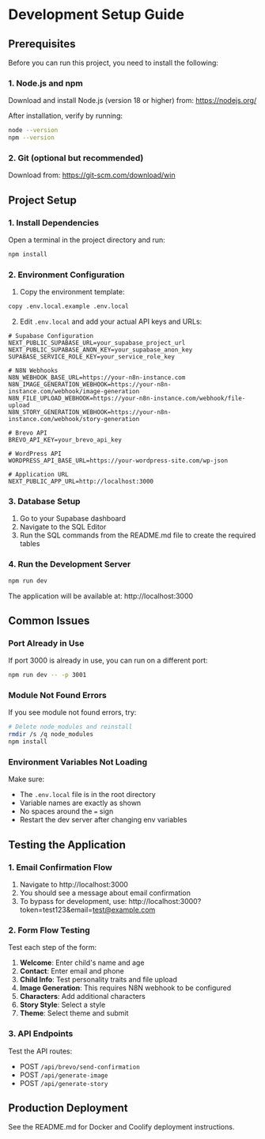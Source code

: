 # Development Setup Guide

## Prerequisites

Before you can run this project, you need to install the following:

### 1. Node.js and npm

Download and install Node.js (version 18 or higher) from: https://nodejs.org/

After installation, verify by running:
```bash
node --version
npm --version
```

### 2. Git (optional but recommended)

Download from: https://git-scm.com/download/win

## Project Setup

### 1. Install Dependencies

Open a terminal in the project directory and run:
```bash
npm install
```

### 2. Environment Configuration

1. Copy the environment template:
```bash
copy .env.local.example .env.local
```

2. Edit `.env.local` and add your actual API keys and URLs:
```env
# Supabase Configuration
NEXT_PUBLIC_SUPABASE_URL=your_supabase_project_url
NEXT_PUBLIC_SUPABASE_ANON_KEY=your_supabase_anon_key
SUPABASE_SERVICE_ROLE_KEY=your_service_role_key

# N8N Webhooks
N8N_WEBHOOK_BASE_URL=https://your-n8n-instance.com
N8N_IMAGE_GENERATION_WEBHOOK=https://your-n8n-instance.com/webhook/image-generation
N8N_FILE_UPLOAD_WEBHOOK=https://your-n8n-instance.com/webhook/file-upload
N8N_STORY_GENERATION_WEBHOOK=https://your-n8n-instance.com/webhook/story-generation

# Brevo API
BREVO_API_KEY=your_brevo_api_key

# WordPress API
WORDPRESS_API_BASE_URL=https://your-wordpress-site.com/wp-json

# Application URL
NEXT_PUBLIC_APP_URL=http://localhost:3000
```

### 3. Database Setup

1. Go to your Supabase dashboard
2. Navigate to the SQL Editor
3. Run the SQL commands from the README.md file to create the required tables

### 4. Run the Development Server

```bash
npm run dev
```

The application will be available at: http://localhost:3000

## Common Issues

### Port Already in Use

If port 3000 is already in use, you can run on a different port:
```bash
npm run dev -- -p 3001
```

### Module Not Found Errors

If you see module not found errors, try:
```bash
# Delete node_modules and reinstall
rmdir /s /q node_modules
npm install
```

### Environment Variables Not Loading

Make sure:
- The `.env.local` file is in the root directory
- Variable names are exactly as shown
- No spaces around the `=` sign
- Restart the dev server after changing env variables

## Testing the Application

### 1. Email Confirmation Flow

1. Navigate to http://localhost:3000
2. You should see a message about email confirmation
3. To bypass for development, use: http://localhost:3000?token=test123&email=test@example.com

### 2. Form Flow Testing

Test each step of the form:
1. **Welcome**: Enter child's name and age
2. **Contact**: Enter email and phone
3. **Child Info**: Test personality traits and file upload
4. **Image Generation**: This requires N8N webhook to be configured
5. **Characters**: Add additional characters
6. **Story Style**: Select a style
7. **Theme**: Select theme and submit

### 3. API Endpoints

Test the API routes:
- POST `/api/brevo/send-confirmation`
- POST `/api/generate-image`
- POST `/api/generate-story`

## Production Deployment

See the README.md for Docker and Coolify deployment instructions.
